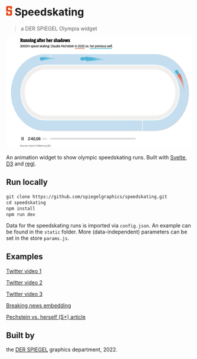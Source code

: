 # <img src="https://raw.githubusercontent.com/SPIEGEL-GUI/assets/master/logo_one_letter.svg" height="26" /> Speedskating

> a DER SPIEGEL Olympia widget

<img src="./static/preview.png" alt="Screenshot of the speedskating widget" height="300"/>

An animation widget to show olympic speedskating runs. Built with [Svelte](https://svelte.dev), [D3](https://d3js.org) and [regl](http://regl.party).

## Run locally

```
git clone https://github.com/spiegelgraphics/speedskating.git
cd speedskating
npm install
npm run dev
```

Data for the speedskating runs is imported via `config.json`. An example can be found in the `static` folder.
More (data-independent) parameters can be set in the store `params.js`.


## Examples

[Twitter video 1](https://twitter.com/h_i_g_s_c_h/status/1490722093004214281?s=20&t=FJtQAXIF6Kp0vrFUG_X4tw)

[Twitter video 2](https://twitter.com/h_i_g_s_c_h/status/1490965786986676224?s=20&t=FJtQAXIF6Kp0vrFUG_X4tw)

[Twitter video 3](https://twitter.com/h_i_g_s_c_h/status/1491828448620425220?s=20&t=FJtQAXIF6Kp0vrFUG_X4tw)

[Breaking news embedding](https://www.spiegel.de/sport/olympia/olympia-2022-claudia-pechstein-stellt-einen-rekord-ein-und-verliert-einen-anderen-a-76391c80-bc83-421c-85bf-10b8a7abc67f)

[Pechstein vs. herself (S+) article](https://www.spiegel.de/sport/wintersport/claudia-pechsteins-lauf-gegen-sich-selbst-a-7d20bc82-8494-4e16-b366-9d3484e6ddcc)


## Built by

the [DER SPIEGEL](https://www.spiegel.de) graphics department, 2022.